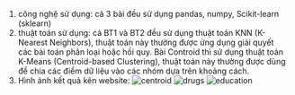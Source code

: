 1. công nghệ sử dụng: 
cả 3 bài đều sử dụng pandas, numpy, Scikit-learn (sklearn)
2. thuật toán sử dụng:
cả BT1 và BT2 đều sử dụng thuật toán KNN (K-Nearest Neighbors), thuật toán này thường được ứng dụng giải quyết các bài toán phân loại hoặc hồi quy.
Bài Controid thì sử dụng thuật toán K-Means (Centroid-based Clustering), thuật toán này thường được dùng để chia các điểm dữ liệu vào các nhóm dựa trên khoảng cách.
3. Hình ảnh kết quả kên website:
![centroid](https://github.com/user-attachments/assets/de7fcaa7-f3a4-4eee-a286-04d9e6483bad)
![drugs](https://github.com/user-attachments/assets/59c22c88-20db-4c6a-a6b9-8de3e823a95e)
![education](https://github.com/user-attachments/assets/e285ff89-e791-461a-947f-1cc008cad21a)

